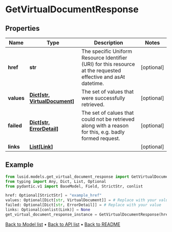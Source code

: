 # GetVirtualDocumentResponse

## Properties
Name | Type | Description | Notes
------------ | ------------- | ------------- | -------------
**href** | **str** | The specific Uniform Resource Identifier (URI) for this resource at the requested effective and asAt datetime. | [optional] 
**values** | [**Dict[str, VirtualDocument]**](VirtualDocument.md) | The set of values that were successfully retrieved. | [optional] 
**failed** | [**Dict[str, ErrorDetail]**](ErrorDetail.md) | The set of calues that could not be retrieved along with a reason for this, e.g. badly formed request. | [optional] 
**links** | [**List[Link]**](Link.md) |  | [optional] 
## Example

```python
from lusid.models.get_virtual_document_response import GetVirtualDocumentResponse
from typing import Any, Dict, List, Optional
from pydantic.v1 import BaseModel, Field, StrictStr, conlist

href: Optional[StrictStr] = "example_href"
values: Optional[Dict[str, VirtualDocument]] = # Replace with your value
failed: Optional[Dict[str, ErrorDetail]] = # Replace with your value
links: Optional[conlist(Link)] = None
get_virtual_document_response_instance = GetVirtualDocumentResponse(href=href, values=values, failed=failed, links=links)

```

[Back to Model list](../README.md#documentation-for-models) &#8226; [Back to API list](../README.md#documentation-for-api-endpoints) &#8226; [Back to README](../README.md)

